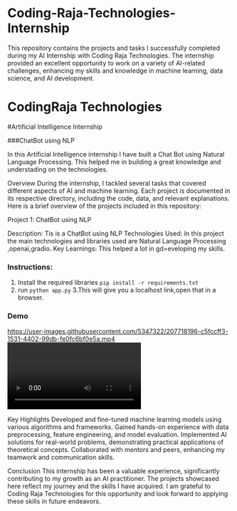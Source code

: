# Coding-Raja-Technologies-Internship
This repository contains the projects and tasks I successfully completed during my AI Internship with Coding Raja Technologies. The internship provided an excellent opportunity to work on a variety of AI-related challenges, enhancing my skills and knowledge in machine learning, data science, and AI development.
# CodingRaja Technologies

#Artificial Intelligence Internship

###ChatBot using NLP

In this  Artificial Intelligence internship I have built a Chat Bot using Natural Language Processing.
This helped me in building a great knowledge and understading on the technologies.  

Overview
During the internship, I tackled several tasks that covered different aspects of AI and machine learning. Each project is documented in its respective directory, including the code, data, and relevant explanations. Here is a brief overview of the projects included in this repository:

Project 1: ChatBot using NLP

Description: Tis is a ChatBot using NLP
Technologies Used: In this project the main technologies and libraries used are Natural Language Processing ,openai,gradio.
Key Learnings: This helped a lot in gd=eveloping my skills.

### Instructions:

1. Install the required libraries `pip install -r requirements.txt` 
2. run `python app.py` 
3.This will give you a localhost link,open that in a browser.



### Demo

https://user-images.githubusercontent.com/5347322/207718196-c5fccff3-1531-4402-99db-fe0fc6bf0e5a.mp4
<video controls src="WhatsApp Video 2024-05-14 at 17.46.02_cea1bb05.mp4" title="Title"></video>


Key Highlights
Developed and fine-tuned machine learning models using various algorithms and frameworks.
Gained hands-on experience with data preprocessing, feature engineering, and model evaluation.
Implemented AI solutions for real-world problems, demonstrating practical applications of theoretical concepts.
Collaborated with mentors and peers, enhancing my teamwork and communication skills.


Conclusion
This internship has been a valuable experience, significantly contributing to my growth as an AI practitioner. The projects showcased here reflect my journey and the skills I have acquired. I am grateful to Coding Raja Technologies for this opportunity and look forward to applying these skills in future endeavors.
